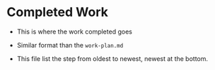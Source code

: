 # Completed Work

- This is where the work completed goes

- Similar format than the `work-plan.md`

- This file list the step from oldest to newest, newest at the bottom. 
